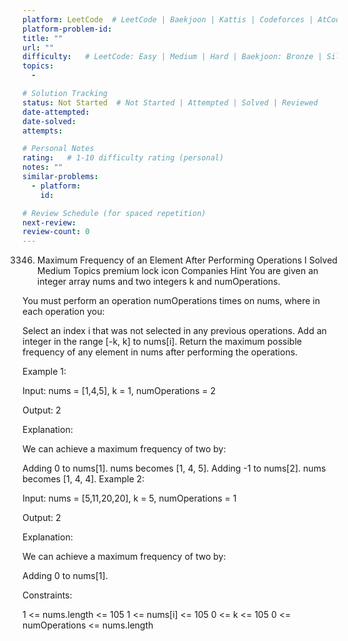```yaml
---
platform: LeetCode  # LeetCode | Baekjoon | Kattis | Codeforces | AtCoder | HackerRank | etc.
platform-problem-id:
title: ""
url: ""
difficulty:   # LeetCode: Easy | Medium | Hard | Baekjoon: Bronze | Silver | Gold | Platinum | Diamond
topics:
  -

# Solution Tracking
status: Not Started  # Not Started | Attempted | Solved | Reviewed
date-attempted:
date-solved:
attempts:

# Personal Notes
rating:   # 1-10 difficulty rating (personal)
notes: ""
similar-problems:
  - platform:
    id:

# Review Schedule (for spaced repetition)
next-review:
review-count: 0
---
```


3346. Maximum Frequency of an Element After Performing Operations I
Solved
Medium
Topics
premium lock icon
Companies
Hint
You are given an integer array nums and two integers k and numOperations.

You must perform an operation numOperations times on nums, where in each operation you:

Select an index i that was not selected in any previous operations.
Add an integer in the range [-k, k] to nums[i].
Return the maximum possible frequency of any element in nums after performing the operations.

 

Example 1:

Input: nums = [1,4,5], k = 1, numOperations = 2

Output: 2

Explanation:

We can achieve a maximum frequency of two by:

Adding 0 to nums[1]. nums becomes [1, 4, 5].
Adding -1 to nums[2]. nums becomes [1, 4, 4].
Example 2:

Input: nums = [5,11,20,20], k = 5, numOperations = 1

Output: 2

Explanation:

We can achieve a maximum frequency of two by:

Adding 0 to nums[1].
 

Constraints:

1 <= nums.length <= 105
1 <= nums[i] <= 105
0 <= k <= 105
0 <= numOperations <= nums.length